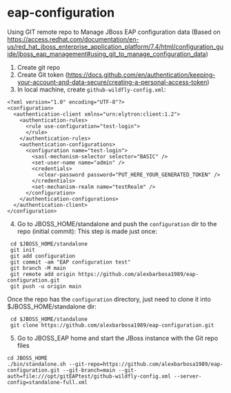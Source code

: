 # eap-configuration

Using GIT remote repo to Manage JBoss EAP configuration data (Based on https://access.redhat.com/documentation/en-us/red_hat_jboss_enterprise_application_platform/7.4/html/configuration_guide/jboss_eap_management#using_git_to_manage_configuration_data)

1. Create git repo
2. Create Git token (https://docs.github.com/en/authentication/keeping-your-account-and-data-secure/creating-a-personal-access-token)
3. In local machine, create `github-wildfly-config.xml`:
~~~
<?xml version="1.0" encoding="UTF-8"?>
<configuration>
  <authentication-client xmlns="urn:elytron:client:1.2">
    <authentication-rules>
      <rule use-configuration="test-login">
      </rule>
    </authentication-rules>
    <authentication-configurations>
      <configuration name="test-login">
        <sasl-mechanism-selector selector="BASIC" />
        <set-user-name name="admin" />
        <credentials>
          <clear-password password="PUT_HERE_YOUR_GENERATED_TOKEN" />
        </credentials>
        <set-mechanism-realm name="testRealm" />
      </configuration>
    </authentication-configurations>
  </authentication-client>
</configuration>
~~~
4. Go to JBOSS_HOME/standalone and push the `configuration` dir to the repo (initial commit):
This step is made just once:
~~~
 cd $JBOSS_HOME/standalone
 git init
 git add configuration 
 git commit -am "EAP configuration test"
 git branch -M main
 git remote add origin https://github.com/alexbarbosa1989/eap-configuration.git
 git push -u origin main
~~~
Once the repo has the `configuration` directory, just need to clone it into $JBOSS_HOME/standalone dir:
~~~
 cd $JBOSS_HOME/standalone
 git clone https://github.com/alexbarbosa1989/eap-configuration.git
~~~

5. Go to JBOSS_EAP home and start the JBoss instance with the Git repo files
~~~
cd JBOSS_HOME
./bin/standalone.sh --git-repo=https://github.com/alexbarbosa1989/eap-configuration.git --git-branch=main --git-auth=file:///opt/gitEAPtest/github-wildfly-config.xml --server-config=standalone-full.xml
~~~



